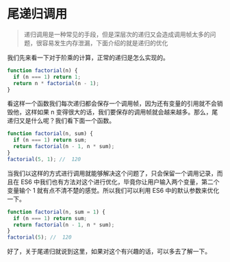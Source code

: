 # 尾递归调用

> 递归调用是一种常见的手段，但是深层次的递归又会造成调用帧太多的问题，很容易发生内存泄漏，下面介绍的就是递归的优化

我们先来看一下对于阶乘的计算，正常的递归是怎么实现的。

```js
function factorial(n) {
  if (n === 1) return 1;
  return n * factorial(n - 1);
}
```

看这样一个函数我们每次递归都会保存一个调用帧，因为还有变量的引用就不会销毁他，这样如果 n 变得很大的话，我们要保存的调用帧就会越来越多。那么，尾递归又是什么呢？我们看下面一个函数。

```js
function factorial(n, sum) {
  if (n === 1) return sum;
  return factorial(n - 1, n * sum);
}
factorial(5, 1); //  120
```

当我们以这样的方式进行调用就能够解决这个问题了，只会保留一个调用记录，而且在 ES6 中我们也有方法对这个进行优化，毕竟你让用户输入两个变量，第二个变量输个 1 就有点不清不楚的感觉。所以我们可以利用 ES6 中的默认参数来优化一下。

```js
function factorial(n, sum = 1) {
  if (n === 1) return sum;
  return factorial(n - 1, n * sum);
}
factorial(5); //  120
```

好了，关于尾递归就说到这里，如果对这个有兴趣的话，可以多去了解一下。
